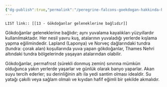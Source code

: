```yaml
---
{"dg-publish":true,"permalink":"/peregrine-falcons-goekdogan-hakkinda-hersey/goekdogan-sss/13-goekdoganlar-geleneklerine-baglidir/"}
---
```


`LIST link:: [[13 - Gökdoğanlar geleneklerine bağlıdır]] `

Gökdoğanlar geleneklerine bağlıdır; aynı yuvalama kayalıkları yüzyıllardır kullanılmaktadır. Her nesil yavru kuş, atalarının yuvaladığı yerlerde kışlama yapma eğilimindedir. Lapland (Laponya) ve Norveç dağlarındaki tundra (tundra: çorak alan) koşullarında yuva yapan gökdoğanlar, Thames Nehri altındaki tundra bölgelerinde yaşayan atalarından olabilir.

Gökdoğanlar, permafrost (sürekli donmuş zemin) sınırına mümkün olduğunca yakın yerlerde yaşarlar ve günlük olarak banyo yaparlar. Akan suyu tercih ederler; su derinliğinin altı ila yedi santim olması idealdir. Su yatağı çakıllı veya sağlam olmalı ve kıyıdan hafif eğimli bir şekilde akmalıdır.